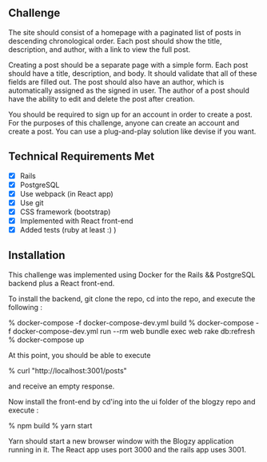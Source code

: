 ## Challenge

The site should consist of a homepage with a paginated list of posts in descending chronological order. Each post should show the title, description, and author, with a link to view the full post.

Creating a post should be a separate page with a simple form. Each post should have a title, description, and body. It should validate that all of these fields are filled out. The post should also have an author, which is automatically assigned as the signed in user. The author of a post should have the ability to edit and delete the post after creation.

You should be required to sign up for an account in order to create a post. For the purposes of this challenge, anyone can create an account and create a post. You can use a plug-and-play solution like devise if you want.

## Technical Requirements Met

- [x] Rails
- [x] PostgreSQL
- [x] Use webpack (in React app)
- [x] Use git
- [x] CSS framework (bootstrap)
- [x] Implemented with React front-end
- [x] Added tests (ruby at least :) )

## Installation

This challenge was implemented using Docker for the Rails && PostgreSQL backend plus a React front-end.

To install the backend, git clone the repo, cd into the repo, and execute the following :

% docker-compose -f docker-compose-dev.yml build
% docker-compose -f docker-compose-dev.yml run --rm web bundle exec web rake db:refresh
% docker-compose up

At this point, you should be able to execute

% curl "http://localhost:3001/posts"

and receive an empty response.

Now install the front-end by cd'ing into the ui folder of the blogzy repo and execute :

% npm build
% yarn start

Yarn should start a new browser window with the Blogzy application running in it.  The React app uses port 3000 and the rails app uses 3001.


